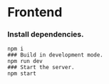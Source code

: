 # Frontend

### Install dependencies.
```shell
npm i 
### Build in development mode.
npm run dev
### Start the server.
npm start
